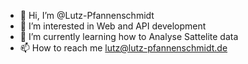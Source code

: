 - 👋 Hi, I’m @Lutz-Pfannenschmidt
- 👀 I’m interested in Web and API development
- 🌱 I’m currently learning how to Analyse Sattelite data
- 📫 How to reach me lutz@lutz-pfannenschmidt.de

<!---
Lutz-Pfannenschmidt/Lutz-Pfannenschmidt is a ✨ special ✨ repository because its `README.md` (this file) appears on your GitHub profile.
You can click the Preview link to take a look at your changes.
--->
